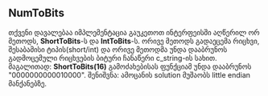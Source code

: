 ## NumToBits
თქვენი დავალებაა იმპლემენტაცია გაუკეთოთ ინტერფეისში აღწერილ ორ მეთოდს, **ShortToBits**-ს და **IntToBits**-ს. ორივე მეთოდს გადაეცემა რიცხვი, შესაბამისი ტიპის(short/int) და ორივე მეთოდმა უნდა დააბრუნოს გადმოცემული რიცხვების ბიტური ჩანაწერი c_string-ის სახით. მაგალითად: **ShortToBits(16)** გამოძახებისას ფუნქციამ უნდა დააბრუნოს "0000000000010000". შენიშვნა: ამოცანის solution მუშაობს little endian მანქანებზე.
